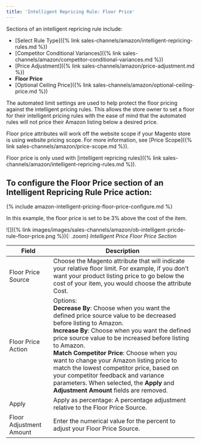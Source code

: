 ```yaml
---
title: 'Intelligent Repricing Rule: Floor Price'
---
```



Sections of an intelligent repricing rule include:

- [Select Rule Type]({% link sales-channels/amazon/intelligent-repricing-rules.md %})
- [Competitor Conditional Variances]({% link sales-channels/amazon/competitor-conditional-variances.md %})
- [Price Adjustment]({% link sales-channels/amazon/price-adjustment.md %})
- **Floor Price**
- [Optional Ceiling Price]({% link sales-channels/amazon/optional-ceiling-price.md %})

The automated limit settings are used to help protect the floor pricing against the intelligent pricing rules. This allows the store owner to set a floor for their intelligent pricing rules with the ease of mind that the automated rules will not price their Amazon listing below a desired price.

Floor price attributes will work off the website scope if your Magento store is using website pricing scope. For more information, see [Price Scope]({% link sales-channels/amazon/price-scope.md %}).

Floor price is only used with [intelligent repricing rules]({% link sales-channels/amazon/intelligent-repricing-rules.md %}).

## To configure the Floor Price section of an Intelligent Repricing Rule Price action:

{% include amazon-intelligent-pricing-floor-price-configure.md %}

In this example, the floor price is set to be 3% above the cost of the item.

![]({% link images/images/sales-channels/amazon/ob-intelligent-pricde-rule-floor-price.png %}){: .zoom}
 _Intelligent Price Floor Price Section_

|Field|Description|
|--- |--- |
|Floor Price Source|Choose the Magento attribute that will indicate your relative floor limit. For example, if you don’t want your product listing price to go below the cost of your item, you would choose the attribute Cost. |
|Floor Price Action|Options:<br/>**Decrease By**: Choose when you want the defined price source value to be decreased before listing to Amazon.<br/>**Increase By**: Choose when you want the defined price source value to be increased before listing to Amazon.<br/>**Match Competitor Price**: Choose when you want to change your Amazon listing price to match the lowest competitor price, based on your competitor feedback and variance parameters. When selected, the **Apply** and **Adjustment Amount** fields are removed. |
|Apply|Apply as percentage: A percentage adjustment relative to the Floor Price Source. |
|Floor Adjustment Amount |Enter the numerical value for the percent to adjust your Floor Price Source. |
